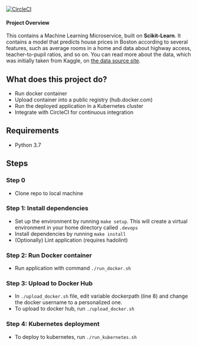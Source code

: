 [![CircleCI](https://dl.circleci.com/status-badge/img/gh/AbuchiKings/project-ml-microservice-kubernetes/tree/main.svg?style=svg)](https://dl.circleci.com/status-badge/redirect/gh/AbuchiKings/project-ml-microservice-kubernetes/tree/main)


#### Project Overview

This contains a Machine Learning Microservice, built on **Scikit-Learn**. It contains a model that predicts house prices in Boston according to several features, such as average rooms in a home and data about highway access, teacher-to-pupil ratios, and so on. You can read more about the data, which was initially taken from Kaggle, on [the data source site](https://www.kaggle.com/c/boston-housing). 

## What does this project do?

- Run docker container
- Upload container into a public registry (hub.docker.com)
- Run the deployed application in a Kubernetes cluster
- Integrate with CircleCI for continuous integration

## Requirements
 - Python 3.7

## Steps

### Step 0
- Clone repo to local machine

### Step 1: Install dependencies
- Set up the environment by running `make setup`. This will create a virtual environment in your home directory called `.devops`
- Install dependencies by running `make install`
- (Optionally) Lint application (requires hadolint)

### Step 2: Run Docker container
- Run application with command `./run_docker.sh`

### Step 3: Upload to Docker Hub
- In  `./upload_docker.sh` file, edit variable dockerpath (line 8) and change the docker username to a personalized one.
- To upload to docker hub, run `./upload_docker.sh`

### Step 4: Kubernetes deployment
- To deploy to kubernetes, run `./run_kubernetes.sh`